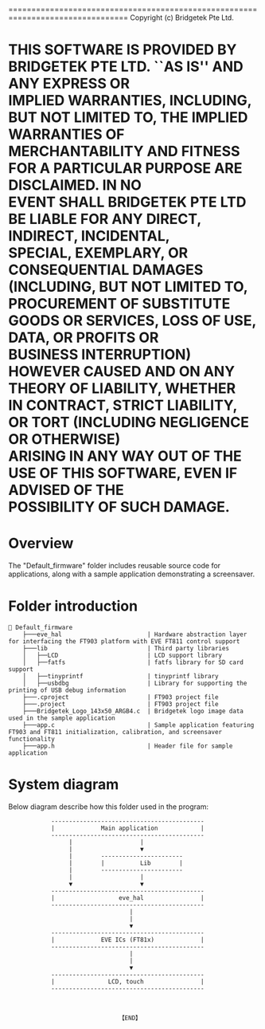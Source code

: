 ================================================================================
 Copyright (c) Bridgetek Pte Ltd.                                               
                                                                                
 THIS SOFTWARE IS PROVIDED BY BRIDGETEK PTE LTD. ``AS IS'' AND ANY EXPRESS OR   
 IMPLIED WARRANTIES, INCLUDING, BUT NOT LIMITED TO, THE IMPLIED WARRANTIES OF   
 MERCHANTABILITY AND FITNESS FOR A PARTICULAR PURPOSE ARE DISCLAIMED. IN NO     
 EVENT SHALL BRIDGETEK PTE LTD BE LIABLE FOR ANY DIRECT, INDIRECT, INCIDENTAL,  
 SPECIAL, EXEMPLARY, OR CONSEQUENTIAL DAMAGES (INCLUDING, BUT NOT LIMITED TO,   
 PROCUREMENT OF SUBSTITUTE GOODS OR SERVICES, LOSS OF USE, DATA, OR PROFITS OR  
 BUSINESS INTERRUPTION) HOWEVER CAUSED AND ON ANY THEORY OF LIABILITY, WHETHER  
 IN CONTRACT, STRICT LIABILITY, OR TORT (INCLUDING NEGLIGENCE OR OTHERWISE)     
 ARISING IN ANY WAY OUT OF THE USE OF THIS SOFTWARE, EVEN IF ADVISED OF THE     
 POSSIBILITY OF SUCH DAMAGE.                                                    
================================================================================
# Overview

The "Default_firmware" folder includes reusable source code for applications, along with a sample application demonstrating a screensaver. 

# Folder introduction
```
📂 Default_firmware
    ├───eve_hal                        | Hardware abstraction layer for interfacing the FT903 platform with EVE FT811 control support
    ├───lib                            | Third party libraries
    │   ├──LCD                         | LCD support library
    │   ├──fatfs                       | fatfs library for SD card support
    │   ├──tinyprintf                  | tinyprintf library
    │   ├──usbdbg                      | Library for supporting the printing of USB debug information
    ├───.cproject                      | FT903 project file
    ├───.project                       | FT903 project file
    ├───Bridgetek_Logo_143x50_ARGB4.c  | Bridgetek logo image data used in the sample application
    ├───app.c                          | Sample application featuring FT903 and FT811 initialization, calibration, and screensaver functionality
    ├───app.h                          | Header file for sample application
```

# System diagram
Below diagram describe how this folder used in the program:
                     
                -------------------------------------------
                |             Main application            |
                -------------------------------------------
                     |                   |
                     |                   ▼
                     |        -----------------------
                     |        |          Lib        |
                     |        -----------------------
                     |                   |
                     ▼                   ▼
                -------------------------------------------
                |                  eve_hal                |
                -------------------------------------------
                                      |
                                      |
                                      ▼
                -------------------------------------------
                |             EVE ICs (FT81x)             |
                -------------------------------------------
                                      |
                                      |
                                      ▼   
                -------------------------------------------
                |               LCD, touch                | 
                -------------------------------------------



                                   【END】
